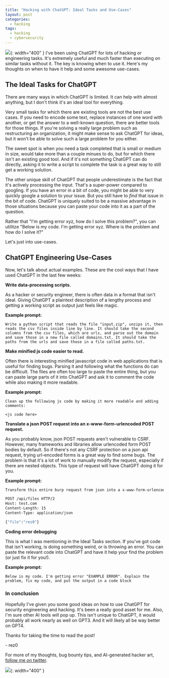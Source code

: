 ```yaml
---
title: "Hacking with ChatGPT: Ideal Tasks and Use-Cases"
layout: post
categories:
  - hacking
tags:
  - hacking
  - cybersecurity
---
```


![](https://i.imgur.com/ciblWMD.png){: width="400" }
I've been using ChatGPT for lots of hacking or engineering tasks. It's extremely useful and much faster than executing on similar tasks without it. The key is knowing when to use it. Here's my thoughts on when to have it help and some awesome use-cases.

## The Ideal Tasks for ChatGPT

There are many ways in which ChatGPT is limited. It can help with almost anything, but I don't think it's an ideal tool for everything. 

Very small tasks for which there are existing tools are not the best use cases. If you need to encode some text, replace instances of one word with another, or get the answer to a well-known question, there are better tools for those things. If you're solving a really large problem such as restructuring an organization, it might make sense to ask ChatGPT for ideas, but it won't be able to solve such a large problem for you either. 

The sweet spot is when you need a task completed that is small or medium in size, would take more than a couple minues to do, but for which there isn't an existing good tool. And if it's not something ChatGPT can do directly, asking it to write a script to complete the task is a great way to still get a working solution. 

The other unique skill of ChatGPT that people underestimate is the fact that it's actively processing the input. That's a super-power compared to googling. If you have an error in a bit of code, you might be able to very quickly google a solution to your issue. But you still have to _find_ that issue in the bit of code. ChatGPT is uniquely suited to be a massive advantage in those situations because you can paste your code into it as a part of the question.

Rather that "I'm getting error xyz, how do I solve this problem?", you can utilitze "Below is my code. I'm getting error xyz. Where is the problem and how do I solve it?"

Let's just into use-cases.

## ChatGPT Engineering Use-Cases

Now, let's talk about actual examples. These are the cool ways that I have used ChatGPT in the last few weeks:

**Write data-processing scripts.** 

As a hacker or security engineer, there is often data in a format that isn't ideal. Giving ChatGPT a plaintext description of a lengthy process and getting a working script as output just feels like magic. 

**Example prompt:**
```
Write a python script that reads the file "input.zip", unzips it, then reads the csv files inside line by line. It should take the second columns from the csv files, which are urls, and parse out the domain and save those in a new file called domains.txt. It should take the paths from the urls and save those in a file called paths.txt. 
```

**Make minified js code easier to read.** 

Often there is interesting minified javascript code in web applications that is useful for finding bugs. Parsing it and following what the functions do can be difficult. The files are often too large to paste the entire thing, but you can paste large parts of it into ChatGPT and ask it to comment the code while also making it more readable.

**Example prompt:**
```
Clean up the following js code by making it more readable and adding comments:

<js code here>
```

**Translate a json POST request into an x-www-form-urlencoded POST request.** 

As you probably know, json POST requests aren't vulnerable to CSRF. However, many frameworks and libraries allow urlencoded form POST bodies by default. So if there's not any CSRF protection on a json api request, trying url-encoded forms is a great way to find some bugs. The problem is that it's a lot of work to manually modify the request, especially if there are nested objects. This type of request will have ChatGPT doing it for you.

**Example prompt:**

```bash
Transform this entire burp request from json into a x-www-form-urlencoded request:

POST /api/files HTTP/2 
Host: test.com
Content-Length: 15
Content-Type: application/json

{"file":"rez0"}
```

**Coding error debugging**

This is what I was mentioning in the Ideal Tasks section. If you've got code that isn't working, is doing something weird, or is throwing an error. You can paste the relevant code into ChatGPT and have it help your find the problem (or just fix it for you!).

**Example prompt:**

```
Below is my code. I'm getting error "EXAMPLE ERROR". Explain the problem, fix my code, and put the output in a code block
```

### In conclusion

Hopefully I've given you some good ideas on how to use ChatGPT for security engineering and hacking. It's been a really good asset for me. Also, I'm sure other AI tools will pop up. This isn't unique to ChatGPT, it would probably all work nearly as well on GPT3. And it will likely all be way better on GPT4. 

Thanks for taking the time to read the post!

\- rez0

For more of my thoughts, bug bounty tips, and AI-generated hacker art, [follow me on twitter](https://twitter.com/rez0__). 

![](https://i.imgur.com/RaKHAae.png){: width="400" }

<meta name="twitter:card" content="summary_large_image" />
<meta name="twitter:site" content="@rez0__" />
<meta name="twitter:creator" content="@rez0__" />
<meta property="og:url" content="https://rez0.blog/hacking/2023/02/21/hacking-with-chatgpt.html" />
<meta property="og:title" content="Hacking With ChatGPT" />
<meta property="og:description" content="Ideal Tasks and Use-Cases" />
<meta property="og:image" content="https://i.imgur.com/ciblWMD.png" />
